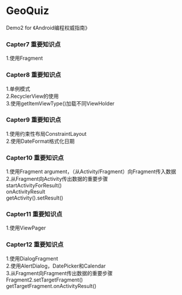 <h1>GeoQuiz</h1>
Demo2 for 《Android编程权威指南》
<h3>Capter7 重要知识点</h3>
1.使用Fragment<br /> 
<h3>Capter8 重要知识点</h3>
1.单例模式<br />
2.RecyclerView的使用<br />
3.使用getItemViewType()加载不同ViewHolder
<h3>Capter9 重要知识点</h3>
1.使用约束性布局ConstraintLayout<br />
2.使用DateFormat格式化日期
<h3>Capter10 重要知识点</h3>
1.使用Fragment argument，（从Activity/Fragment）向Fragment传入数据<br />
2.从Fragment向Activity传出数据的重要步骤<br />
startActivityForResult()<br />
onActivityResult<br />
getActivity().setResult()<br />
<h3>Capter11 重要知识点</h3>
1.使用ViewPager<br />
<h3>Capter12 重要知识点</h3>
1.使用DialogFragment<br />
2.使用AlertDialog，DatePicker和Calendar<br />
3.从Fragment向Fragment传出数据的重要步骤<br />
Fragment2.setTargetFragment()<br />
getTargetFragment.onActivityResult()<br />
